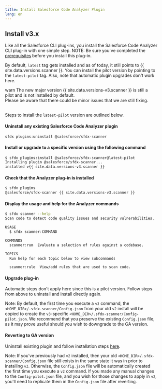 ```yaml
---
title: Install Salesforce Code Analyzer Plugin
lang: en
---
```


## Install v3.x

Like all the Salesforce CLI plug-ins, you install the Salesforce Code Analyzer CLI plug-in with one simple step. NOTE: Be sure you've completed the [prerequisites](.v3.x/getting-started/prerequisites/) before you install this plug-in.


By default, `latest` tag gets installed and as of today, it still points to {{ site.data.versions.scanner }}. You can install the pilot version by pointing to the `latest-pilot` tag. Also, note that automatic plugin upgrades don't work here.

<div class="slds-notify slds-notify_alert slds-theme_alert-texture slds-text-heading_small slds-theme_warn" role="alert">
  <span class="slds-assistive-text">warn</span>
The new major version {{ site.data.versions-v3.scanner }}  is still a pilot and is not installed by default.
<br>
Please be aware that there could be minor issues that we are still fixing.
</div>
<br>


Steps to install the `latest-pilot` version are outlined below.

#### Uninstall any existing Salesforce Code Analyzer plugin
```bash
sfdx plugins:uninstall @salesforce/sfdx-scanner
```

#### Install or upgrade to a specific version using the following command
```bash
$ sfdx plugins:install @salesforce/sfdx-scanner@latest-pilot
Installing plugin @salesforce/sfdx-scanner... 
installed v{{ site.data.versions-v3.scanner }}
``` 

#### Check that the Analyzer plug-in is installed
```bash
$ sfdx plugins
@salesforce/sfdx-scanner {{ site.data.versions-v3.scanner }}
```

#### Display the usage and help for the Analyzer commands
```bash
$ sfdx scanner --help
Scan code to detect code quality issues and security vulnerabilities.

USAGE
  $ sfdx scanner:COMMAND

COMMANDS
  scanner:run  Evaluate a selection of rules against a codebase.

TOPICS
  Run help for each topic below to view subcommands

  scanner:rule  View/add rules that are used to scan code.

```

#### Upgrade plug-in
Automatic steps don't apply here since this is a pilot version. Follow steps from above to uninstall and install directly again.

Note: By default, the first time you execute a ```v3``` command, the ```<HOME_DIR>/.sfdx-scanner/Config.json``` from your
old ```v2``` install will be copied to create the ```v3```-specific ```<HOME_DIR>/.sfdx-scanner/Config-pilot.json```.
We recommend that you preserve the existing ```Config.json``` file, as it may prove useful should you wish to downgrade to the GA version.

#### Reverting to GA version
Uninstall existing plugin and follow installation steps [here](./en/getting-started/install/#install-the-plug-in).

Note: If you've previously had ```v2``` installed, then your old ```<HOME_DIR>/.sfdx-scanner/Config.json``` file still exists
in the same state it was in prior to installing ```v3```. Otherwise, the ```Config.json``` file will be automatically
created the first time you execute a ```v2``` command. If you made any manual changes to the ```Config-pilot.json``` file,
and you wish for those changes to apply in ```v2```, you'll need to replicate them in the ```Config.json``` file after
reverting.
